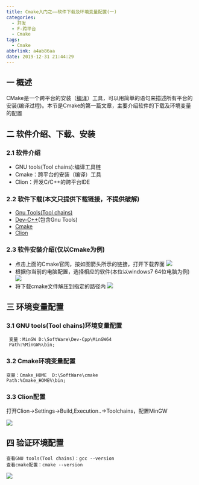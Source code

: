 ```yaml
---
title: Cmake入门之——软件下载及环境变量配置(一)
categories:
  - 开发
  - F-跨平台
  - Cmake
tags:
  - Cmake
abbrlink: a4ab86aa
date: 2019-12-31 21:44:29
---
```

## 一 概述

CMake是一个跨平台的安装（[编译](https://baike.baidu.com/item/编译/1258343)）工具，可以用简单的语句来描述所有平台的安装(编译过程)。本节是Cmake的第一篇文章，主要介绍软件的下载及环境变量的配置   

<!--more-->

## 二 软件介绍、下载、安装
### 2.1 软件介绍
* GNU tools(Tool chains):编译工具链
* Cmake：跨平台的安装（编译）工具
* Clion：开发C/C++的跨平台IDE

### 2.2 软件下载(本文只提供下载链接，不提供破解)
* [Gnu Tools(Tool chains)](https://sourceforge.net/projects/cbadvanced/)
* [Dev-C++](https://bloodshed-dev-c.en.softonic.com/)(包含Gnu Tools)
* [Cmake](https://cmake.org/)
* [Clion](http://www.jetbrains.com/clion/)

### 2.3 软件安装介绍(仅以Cmake为例)
* 点击上面的Cmake官网，按如图箭头所示的链接，打开下载界面
![][1]
* 根据你当前的电脑配置，选择相应的软件(本位以windows7 64位电脑为例)
![][2]
* 将下载cmake文件解压到指定的路径内
![][3]


## 三 环境变量配置

### 3.1 GNU tools(Tool chains)环境变量配置

```
 变量：MinGW D:\SoftWare\Dev-Cpp\MinGW64
 Path:%MinGW%\bin;
```

### 3.2 Cmake环境变量配置

```
变量：Cmake_HOME  D:\SoftWare\cmake
Path:%Cmake_HOME%\bin;
```

### 3.3 Clion配置

打开Clion->Settings->Build,Execution..->Toolchains，配置MinGW

![][4]

## 四 验证环境配置

```
查看GNU tools(Tool chains)：gcc --version
查看cmake配置：cmake --version
```

![][5]


[1]:https://cdn.staticaly.com/gh/PGzxc/CDN/master/blog-image/cmake-install-download-select.png
[2]:https://cdn.staticaly.com/gh/PGzxc/CDN/master/blog-image/cmake-windows-x64-download.png
[3]:https://cdn.staticaly.com/gh/PGzxc/CDN/master/blog-image/cmake-upzip-destion-folder.png
[4]:https://cdn.staticaly.com/gh/PGzxc/CDN/master/blog-image/cmake-clion-toolschains-setting.png
[5]:https://cdn.staticaly.com/gh/PGzxc/CDN/master/blog-image/cmake-environment-config.png